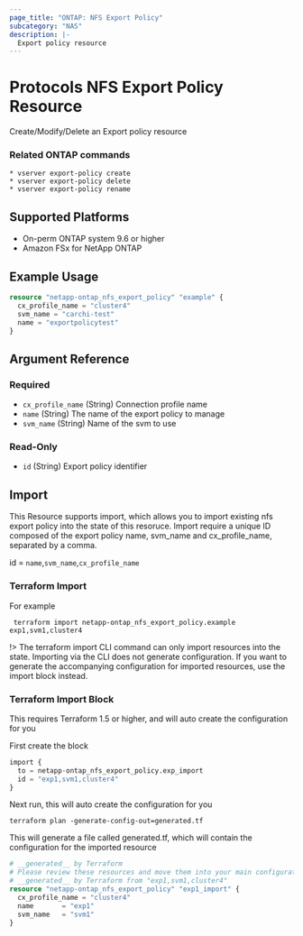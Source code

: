 ```yaml
---
page_title: "ONTAP: NFS Export Policy"
subcategory: "NAS"
description: |-
  Export policy resource
---
```

# Protocols NFS Export Policy Resource

Create/Modify/Delete an Export policy resource

### Related ONTAP commands
```commandline
* vserver export-policy create
* vserver export-policy delete
* vserver export-policy rename
```

## Supported Platforms
* On-perm ONTAP system 9.6 or higher
* Amazon FSx for NetApp ONTAP

## Example Usage

```terraform
resource "netapp-ontap_nfs_export_policy" "example" {
  cx_profile_name = "cluster4"
  svm_name = "carchi-test"
  name = "exportpolicytest"
}
``````

<!-- schema generated by tfplugindocs -->
## Argument Reference

### Required

- `cx_profile_name` (String) Connection profile name
- `name` (String) The name of the export policy to manage
- `svm_name` (String) Name of the svm to use

### Read-Only

- `id` (String) Export policy identifier


## Import 
This Resource supports import, which allows you to import existing nfs export policy into the state of this resoruce.
Import require a unique ID composed of the export policy name, svm_name and cx_profile_name, separated by a comma.

 id = `name`,`svm_name`,`cx_profile_name`

### Terraform Import

 For example
 ```shell
  terraform import netapp-ontap_nfs_export_policy.example exp1,svm1,cluster4
 ```

!> The terraform import CLI command can only import resources into the state. Importing via the CLI does not generate configuration. If you want to generate the accompanying configuration for imported resources, use the import block instead.

### Terraform Import Block
This requires Terraform 1.5 or higher, and will auto create the configuration for you

First create the block
```terraform
import {
  to = netapp-ontap_nfs_export_policy.exp_import
  id = "exp1,svm1,cluster4"
}
```
Next run, this will auto create the configuration for you
```shell
terraform plan -generate-config-out=generated.tf
```
This will generate a file called generated.tf, which will contain the configuration for the imported resource
```terraform
# __generated__ by Terraform
# Please review these resources and move them into your main configuration files.
# __generated__ by Terraform from "exp1,svm1,cluster4"
resource "netapp-ontap_nfs_export_policy" "exp1_import" {
  cx_profile_name = "cluster4"
  name       = "exp1"
  svm_name   = "svm1"
}
```